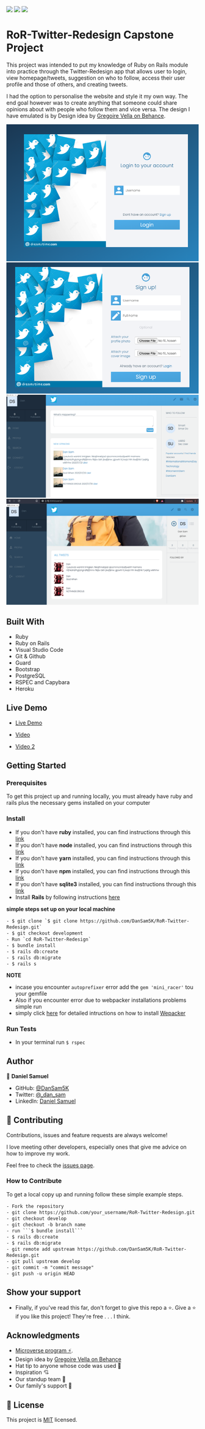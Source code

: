 ![](https://img.shields.io/badge/Microverse-blueviolet) ![](<https://img.shields.io/badge/-Ruby-rgb(199%2C%2032%2C%2039)?style=plastic&logo=ruby>) ![](<https://img.shields.io/badge/-Rails-rgb(199%2C%2032%2C%2039)?style=plastic&logo=rails>)
# RoR-Twitter-Redesign Capstone Project

This project was intended to put my knowledge of Ruby on Rails module into practice through the Twitter-Redesign app that allows user to login, view homepage/tweets, suggestion on who to follow, access their user profile and those of others, and creating tweets.

I had the option to personalise the website and style it my own way. The end goal however was to create anything that someone could share opinions about with people who follow them and vice versa. The design I have emulated is by Design idea by [Gregoire Vella on Behance](https://www.behance.net/gregoirevella).

![Login screenshot](app/assets/images/login.png) ![SignUp screenshot](app/assets/images/signuppage.png) ![Home screenshot](app/assets/images/homepage.png) ![UserProfile screenshot](app/assets/images/profilepage.png)
## Built With

- Ruby
- Ruby on Rails
- Visual Studio Code
- Git & Github
- Guard
- Bootstrap
- PostgreSQL
- RSPEC and Capybara
- Heroku

## Live Demo

- [Live Demo](https://nameless-waters-51440.herokuapp.com/)

- [Video](https://www.loom.com/share/a671d30c3bcd44d4b81e3ccf16319e1c)
- [Video 2](https://www.loom.com/share/0bf59866dbfa43259054a3aced0b0400)


## Getting Started

### Prerequisites

To get this project up and running locally, you must already have ruby and rails plus the necessary gems installed on your computer

### Install

- If you don't have **ruby** installed, you  can find instructions through this [link](https://www.ruby-lang.org/en/documentation/installation/)
- If you don't have **node** installed, you  can find instructions through this [link](https://nodejs.org/en/download/)
- If you don't have **yarn** installed, you  can find instructions through this [link](https://classic.yarnpkg.com/en/docs/install/)
- If you don't have **npm** installed, you  can find instructions through this [link](https://classic.yarnpkg.com/en/docs/install/)
- If you don't have **sqlite3** installed, you  can find instructions through this [link](https://www.sqlite.org/index.html)
- Install **Rails** by following instructions [here](https://guides.rubyonrails.org/getting_started.html#creating-a-new-rails-project-installing-rails-installing-rails)

**simple steps set up on your local machine**

```
- $ git clone `$ git clone https://github.com/DanSam5K/RoR-Twitter-Redesign.git`
- $ git checkout development
- Run `cd RoR-Twitter-Redesign`
- $ bundle install
- $ rails db:create
- $ rails db:migrate
- $ rails s
```
**NOTE**
- incase you encounter ``autoprefixer`` error add the ``gem 'mini_racer'`` tou your gemfile
- Also if you encounter error due to webpacker installations problems simple run
- simply click [here](https://github.com/rails/webpacker) for detailed intructions on how to install [Wepacker](https://github.com/rails/webpacker)

### Run Tests

- In your terminal run `$ rspec `

## Author

👤 **Daniel Samuel**

- GitHub: [@DanSam5K ](https://github.com/DanSam5K)
- Twitter: [@_dan_sam](https://twitter.com/_dan_sam)
- LinkedIn: [Daniel Samuel](https://www.linkedin.com/)
## 🤝 Contributing

Contributions, issues and feature requests are always welcome!

I love meeting other developers, especially ones that give me advice on how to improve my work.

Feel free to check the [issues page](https://github.com/DanSam5K/RoR-Twitter-Redesign/issues).

### How to Contribute

To get a local copy up and running follow these simple example steps.

````
- Fork the repository
- git clone https://github.com/your_username/RoR-Twitter-Redesign.git
- git checkout develop
- git checkout -b branch name
- run ```$ bundle install```
- $ rails db:create
- $ rails db:migrate
- git remote add upstream https://github.com/DanSam5K/RoR-Twitter-Redesign.git
- git pull upstream develop
- git commit -m "commit message"
- git push -u origin HEAD
````

## Show your support

- Finally, if you've read this far, don't forget to give this repo a ⭐️.
Give a ⭐️ if you like this project! They're free . . . I think.

## Acknowledgments

- [Microverse program ⚡](https://microverse.org).
- Design idea by [Gregoire Vella on Behance](https://www.behance.net/gregoirevella)
- Hat tip to anyone whose code was used 🔰
- Inspiration 💘
- Our standup team 🏹
- Our family's support 🙌

## 📝 License

This project is [MIT](https://github.com/git/git-scm.com/blob/main/MIT-LICENSE.txt) licensed.
